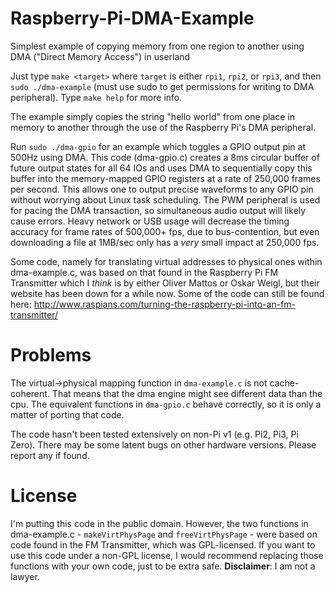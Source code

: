 Raspberry-Pi-DMA-Example
========================

Simplest example of copying memory from one region to another using DMA ("Direct Memory Access") in userland

Just type `make <target>` where `target` is either `rpi1`, `rpi2`, or `rpi3`, and then `sudo ./dma-example` (must use sudo to get permissions for writing to DMA peripheral).
Type `make help` for more info.

The example simply copies the string "hello world" from one place in memory to another through the use of the Raspberry Pi's DMA peripheral.

Run `sudo ./dma-gpio` for an example which toggles a GPIO output pin at 500Hz using DMA. This code (dma-gpio.c) creates a 8ms circular buffer of future output states for all 64 IOs and uses DMA to sequentially copy this buffer into the memory-mapped GPIO registers at a rate of 250,000 frames per second. This allows one to output precise waveforms to any GPIO pin without worrying about Linux task scheduling. The PWM peripheral is used for pacing the DMA transaction, so simultaneous audio output will likely cause errors. Heavy network or USB usage will decrease the timing accuracy for frame rates of 500,000+ fps, due to bus-contention, but even downloading a file at 1MB/sec only has a *very* small impact at 250,000 fps.

Some code, namely for translating virtual addresses to physical ones within dma-example.c, was based on that found in the Raspberry Pi FM Transmitter which I *think* is by either Oliver Mattos or Oskar Weigl, but their website has been down for a while now. Some of the code can still be found here: http://www.raspians.com/turning-the-raspberry-pi-into-an-fm-transmitter/

Problems
======

The virtual->physical mapping function in `dma-example.c` is not cache-coherent. That means that the dma engine might see different data than the cpu. The equivalent functions in `dma-gpio.c` behave correctly, so it is only a matter of porting that code.

The code hasn't been tested extensively on non-Pi v1 (e.g. Pi2, Pi3, Pi Zero). There may be some latent bugs on other hardware versions. Please report any if found.

License
======

I'm putting this code in the public domain. However, the two functions in dma-example.c - `makeVirtPhysPage` and `freeVirtPhysPage` - were based on code found in the FM Transmitter, which was GPL-licensed. If you want to use this code under a non-GPL license, I would recommend replacing those functions with your own code, just to be extra safe. **Disclaimer**: I am not a lawyer.
